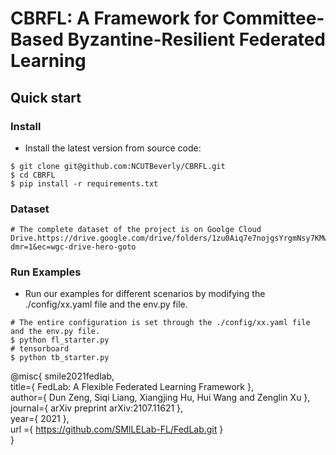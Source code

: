 # CBRFL: A Framework for Committee-Based Byzantine-Resilient Federated Learning

## Quick start

### Install

- Install the latest version from source code:
```
$ git clone git@github.com:NCUTBeverly/CBRFL.git
$ cd CBRFL
$ pip install -r requirements.txt
```

### Dataset
```
# The complete dataset of the project is on Goolge Cloud Drive.https://drive.google.com/drive/folders/1zu0Aiq7e7nojgsYrgmNsy7KMwPqayQs6?dmr=1&ec=wgc-drive-hero-goto
```

### Run Examples

- Run our examples for different scenarios by modifying the ./config/xx.yaml file and the env.py file.
```
# The entire configuration is set through the ./config/xx.yaml file and the env.py file.
$ python fl_starter.py
# tensorboard
$ python tb_starter.py
```

@misc{ smile2021fedlab,\
    title={ FedLab: A Flexible Federated Learning Framework },\
    author={ Dun Zeng, Siqi Liang, Xiangjing Hu, Hui Wang and Zenglin Xu },\
    journal={ arXiv preprint arXiv:2107.11621 },\
    year={ 2021 },\
    url ={ https://github.com/SMILELab-FL/FedLab.git }\
}
